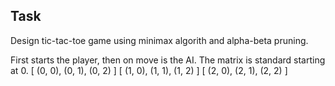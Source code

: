 ## Task

Design tic-tac-toe game using minimax algorith and alpha-beta pruning.

First starts the player, then on move is the AI.
The matrix is standard starting at 0.
[ (0, 0), (0, 1), (0, 2) ]
[ (1, 0), (1, 1), (1, 2) ]
[ (2, 0), (2, 1), (2, 2) ]